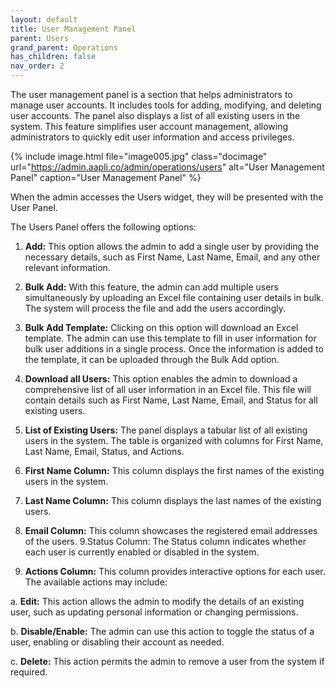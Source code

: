 ```yaml
---
layout: default
title: User Management Panel
parent: Users
grand_parent: Operations
has_children: false
nav_order: 2
---
```

The user management panel is a section that helps administrators to manage user accounts. It includes tools for adding, modifying, and deleting user accounts. The panel also displays a list of all existing users in the system. This feature simplifies user account management, allowing administrators to quickly edit user information and access privileges.

{% include image.html file="image005.jpg" class="docimage" url="https://admin.aapli.co/admin/operations/users" alt="User Management Panel" caption="User Management Panel" %}

When the admin accesses the Users widget, they will be presented with the User Panel.

The Users Panel offers the following options:

1. **Add:** This option allows the admin to add a single user by providing the necessary details, such as First Name, Last Name, Email, and any other relevant information.

2. **Bulk Add:** With this feature, the admin can add multiple users simultaneously by uploading an Excel file containing user details in bulk. The system will process the file and add the users accordingly.

3. **Bulk Add Template:** Clicking on this option will download an Excel template. The admin can use this template to fill in user information for bulk user additions in a single process. Once the information is added to the template, it can be uploaded through the Bulk Add option.

4. **Download all Users:** This option enables the admin to download a comprehensive list of all user information in an Excel file. This file will contain details such as First Name, Last Name, Email, and Status for all existing users.

5. **List of Existing Users:** The panel displays a tabular list of all existing users in the system. The table is organized with columns for First Name, Last Name, Email, Status, and Actions.

6. **First Name Column:** This column displays the first names of the existing users in the system.

7. **Last Name Column:** This column displays the last names of the existing users.

8. **Email Column:** This column showcases the registered email addresses of the users.
9.Status Column: The Status column indicates whether each user is currently enabled or disabled in the system.

10. **Actions Column:** This column provides interactive options for each user. The available actions may include:

a. **Edit:** This action allows the admin to modify the details of an existing user, such as updating personal information or changing permissions.

b. **Disable/Enable:** The admin can use this action to toggle the status of a user, enabling or disabling their account as needed.

c. **Delete:** This action permits the admin to remove a user from the system if required.